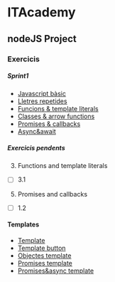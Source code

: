 # ITAcademy

## nodeJS Project

### Exercicis
##### Sprint1
+ [Javascript bàsic](sprint1/1.javascript_basic)
+ [Lletres repetides](sprint1/2.lletres_repetides)
+ [Funcions & template literals](sprint1/3.funcions_&_template_literals)
+ [Classes & arrow functions](sprint1/4.classes&arrow_functions)
+ [Promises & callbacks](sprint1/5.promises&callbacks)
+ [Async&await](sprint1/6.async&await)


##### Exercicis pendents
3. Functions and template literals
- [ ] 3.1

5. Promises and callbacks
- [ ] 1.2

#### Templates

+ [Template](templates/template.js)
+ [Template button](templates/butttontemplate.js)
+ [Objectes template](templates/objectes.js)
+ [Promises template](templates/promise.js)
+ [Promises&async template](templates/promises&async.js)


